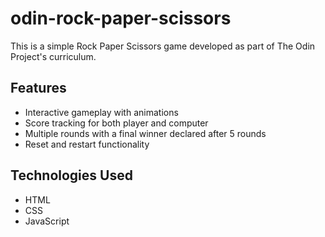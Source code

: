# odin-rock-paper-scissors

This is a simple Rock Paper Scissors game developed as part of The Odin Project's curriculum.

## Features

- Interactive gameplay with animations
- Score tracking for both player and computer
- Multiple rounds with a final winner declared after 5 rounds
- Reset and restart functionality

## Technologies Used

- HTML
- CSS
- JavaScript
